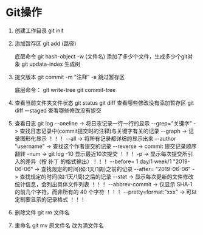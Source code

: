 # Git操作

1. 创建工作目录
    git init
2. 添加暂存区
    git add (路径)

    底层命令
        git hash-object -w (文件名) 添加了多少个文件，生成多少个git对象
        git updata-index  生成树
3. 提交版本
    git commit
        -m "注释"
        -a 跳过暂存区

    底层命令：
        git write-tree
        git commit-tree
4. 查看当前文件夹文件状态
    git status
    git diff    查看哪些修改没有添加暂存区
    git diff  --staged 查看哪些修改没有提交

5. 查看日志
    git log
        --oneline   -> 将日志记录一行一行的显示
        --grep="关键字"   -> 查找日志记录中(commit提交时的注释)与关键字有关的记录
        --graph  -> 记录图形化显示 ！！！
        --all -> 将所有记录都详细的显示出来
        --author "username" -> 查找这个作者提交的记录
        --reverse    -> commit 提交记录顺序翻转
        -num   -> git log -10 显示最近10次提交 ！！！
        -p   -> 显示每次提交所引入的差异（按 补丁 的格式输出）！！！
        --before=  1  day/1  week/1  "2019-06-06"    -> 查找规定的时间(如:1天/1周)之前的记录
        --after= "2019-06-06"  -> 查找规定的时间(如:1天/1周)之后的记录
        --stat   -> 显示每次更新的文件修改统计信息，会列出具体文件列表 ！！！
        --abbrev-commit   -> 仅显示 SHA-1 的前几个字符，而非所有的 40 个字符 ！！！
        --pretty=format:"xxx"  ->  可以定制要显示的记录格式 ！！！
6. 删除文件
    git rm 文件名
7. 重命名
    git mv 原文件名 改为滴文件名
